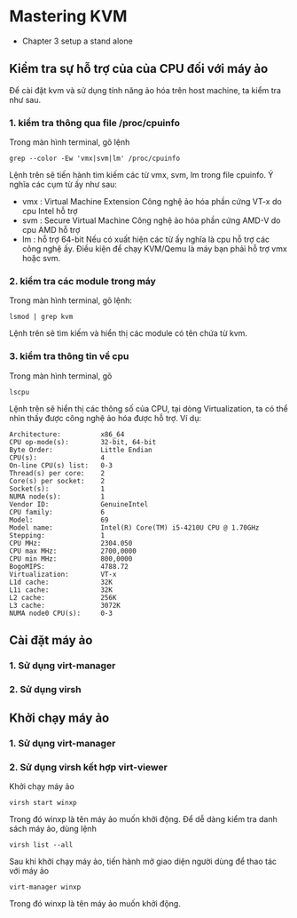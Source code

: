 # Mastering KVM
* Chapter 3 setup a stand alone 
## Kiểm tra sự hỗ trợ của của CPU đối với máy ảo
Để cài đặt kvm và sử dụng tính năng ảo hóa trên host machine, ta kiểm tra như sau.
### 1. kiểm tra thông qua file /proc/cpuinfo
Trong màn hình terminal, gõ lệnh
```shell
grep --color -Ew 'vmx|svm|lm' /proc/cpuinfo
```
Lệnh trên sẽ tiến hành tìm kiếm các từ vmx, svm, lm trong file cpuinfo. Ý nghĩa các cụm từ ấy như sau:
* vmx : Virtual Machine Extension Công nghệ ảo hóa phần cứng VT-x do cpu Intel hỗ trợ
* svm : Secure Virtual Machine Công nghệ ảo hóa phần cứng AMD-V do cpu AMD hỗ trợ
* lm : hỗ trợ 64-bit
Nếu có xuất hiện các từ ấy nghĩa là cpu hỗ trợ các công nghệ ấy. Điều kiện để chạy KVM/Qemu là máy bạn phải hỗ trợ vmx hoặc svm.
### 2. kiểm tra các module trong máy
Trong màn hình terminal, gõ lệnh:
```shell
lsmod | grep kvm
```
Lệnh trên sẽ tìm kiếm và hiển thị các module có tên chứa từ kvm.
### 3. kiểm tra thông tin về cpu
Trong màn hình terminal, gõ
```shell
lscpu
```
Lệnh trên sẽ hiển thị các thông số của CPU, tại dòng Virtualization, ta có thể nhìn thấy được công nghệ ảo hóa được hỗ trợ. Ví dụ:
```shell
Architecture:          x86_64
CPU op-mode(s):        32-bit, 64-bit
Byte Order:            Little Endian
CPU(s):                4
On-line CPU(s) list:   0-3
Thread(s) per core:    2
Core(s) per socket:    2
Socket(s):             1
NUMA node(s):          1
Vendor ID:             GenuineIntel
CPU family:            6
Model:                 69
Model name:            Intel(R) Core(TM) i5-4210U CPU @ 1.70GHz
Stepping:              1
CPU MHz:               2304.050
CPU max MHz:           2700,0000
CPU min MHz:           800,0000
BogoMIPS:              4788.72
Virtualization:        VT-x
L1d cache:             32K
L1i cache:             32K
L2 cache:              256K
L3 cache:              3072K
NUMA node0 CPU(s):     0-3
```
## Cài đặt máy ảo
### 1. Sử dụng virt-manager
### 2. Sử dụng virsh
## Khởi chạy máy ảo
### 1. Sử dụng virt-manager
### 2. Sử dụng virsh kết hợp virt-viewer
Khởi chạy máy ảo
```shell
virsh start winxp
```
Trong đó winxp là tên máy ảo muốn khởi động.
Để dễ dàng kiểm tra danh sách máy ảo, dùng lệnh
```shell 
virsh list --all
```
Sau khi khởi chạy máy ảo, tiến hành mở giao diện người dùng để thao tác với máy ảo
```shell
virt-manager winxp
```
Trong đó winxp là tên máy ảo muốn khởi động.


